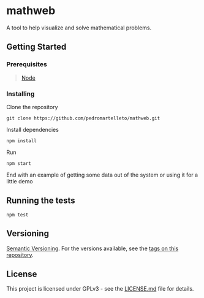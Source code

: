 # mathweb

A tool to help visualize and solve mathematical problems.

## Getting Started

### Prerequisites

> [Node](https://nodejs.org)

### Installing

Clone the repository

```
git clone https://github.com/pedromartelleto/mathweb.git
```

Install dependencies

```
npm install
```

Run

```
npm start
```

End with an example of getting some data out of the system or using it for a little demo

## Running the tests

```
npm test
```

## Versioning

[Semantic Versioning](http://semver.org/). For the versions available, see the [tags on this repository](https://github.com/pedromartelleto/mathweb/tags).

## License

This project is licensed under GPLv3 - see the [LICENSE.md](LICENSE.md) file for details.